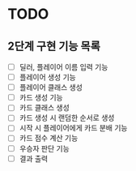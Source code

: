 # TODO

## 2단계 구현 기능 목록

- [ ] 딜러, 플레이어 이름 입력 기능 
- [ ] 플레이어 생성 기능
- [ ] 플레이어 클래스 생성  
- [ ] 카드 생성 기능
- [ ] 카드 클래스 생성
- [ ] 카드 생성 시 랜덤한 순서로 생성
- [ ] 시작 시 플레이어에게 카드 분배 기능
- [ ] 카드 점수 계산 기능
- [ ] 우승자 판단 기능
- [ ] 결과 출력